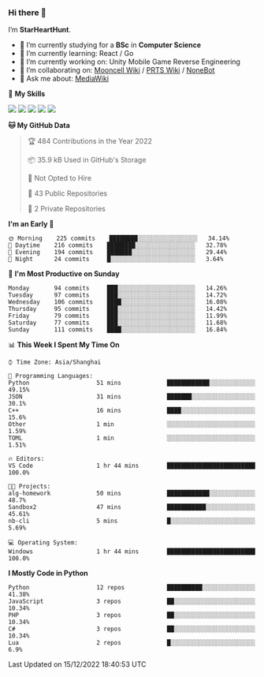 ### Hi there 👋

I’m **StarHeartHunt**.

- 🏫 I’m currently studying for a **BSc** in **Computer Science**
- 🌱 I’m currently learning: React / Go
- 🔭 I’m currently working on: Unity Mobile Game Reverse Engineering
- 👯 I’m collaborating on: [Mooncell Wiki](https://fgo.wiki/) / [PRTS Wiki](http://prts.wiki/) / [NoneBot](https://github.com/nonebot)
- 💬 Ask me about: [MediaWiki](https://www.mediawiki.org)

🌟 **My Skills**

![](https://img.shields.io/badge/-Python-3e74a2?style=flat-square&logo=Python&logoColor=fff)
![](https://img.shields.io/badge/-Vue-4fc08d?style=flat-square&logo=vue.js&logoColor=fff)
![](https://img.shields.io/badge/-Node.js-339933?style=flat-square&logo=node.js&logoColor=fff)
![](https://img.shields.io/badge/-Linux-000000?style=flat-square&logo=Linux&logoColor=fff)
![](https://img.shields.io/badge/-Dotnet-512bd4?style=flat-square&logo=.net&logoColor=fff)

<!--START_SECTION:waka-->
**🐱 My GitHub Data** 

> 🏆 484 Contributions in the Year 2022
 > 
> 📦 35.9 kB Used in GitHub's Storage 
 > 
> 🚫 Not Opted to Hire
 > 
> 📜 43 Public Repositories 
 > 
> 🔑 2 Private Repositories  
 > 
**I'm an Early 🐤** 

```text
🌞 Morning    225 commits    ████████░░░░░░░░░░░░░░░░░   34.14% 
🌆 Daytime    216 commits    ████████░░░░░░░░░░░░░░░░░   32.78% 
🌃 Evening    194 commits    ███████░░░░░░░░░░░░░░░░░░   29.44% 
🌙 Night      24 commits     █░░░░░░░░░░░░░░░░░░░░░░░░   3.64%

```
📅 **I'm Most Productive on Sunday** 

```text
Monday       94 commits     ███░░░░░░░░░░░░░░░░░░░░░░   14.26% 
Tuesday      97 commits     ███░░░░░░░░░░░░░░░░░░░░░░   14.72% 
Wednesday    106 commits    ████░░░░░░░░░░░░░░░░░░░░░   16.08% 
Thursday     95 commits     ███░░░░░░░░░░░░░░░░░░░░░░   14.42% 
Friday       79 commits     ███░░░░░░░░░░░░░░░░░░░░░░   11.99% 
Saturday     77 commits     ███░░░░░░░░░░░░░░░░░░░░░░   11.68% 
Sunday       111 commits    ████░░░░░░░░░░░░░░░░░░░░░   16.84%

```


📊 **This Week I Spent My Time On** 

```text
⌚︎ Time Zone: Asia/Shanghai

💬 Programming Languages: 
Python                   51 mins             ████████████░░░░░░░░░░░░░   49.15% 
JSON                     31 mins             ███████░░░░░░░░░░░░░░░░░░   30.1% 
C++                      16 mins             ████░░░░░░░░░░░░░░░░░░░░░   15.6% 
Other                    1 min               ░░░░░░░░░░░░░░░░░░░░░░░░░   1.59% 
TOML                     1 min               ░░░░░░░░░░░░░░░░░░░░░░░░░   1.51%

🔥 Editors: 
VS Code                  1 hr 44 mins        █████████████████████████   100.0%

🐱‍💻 Projects: 
alg-homework             50 mins             ████████████░░░░░░░░░░░░░   48.7% 
Sandbox2                 47 mins             ███████████░░░░░░░░░░░░░░   45.61% 
nb-cli                   5 mins              █░░░░░░░░░░░░░░░░░░░░░░░░   5.69%

💻 Operating System: 
Windows                  1 hr 44 mins        █████████████████████████   100.0%

```

**I Mostly Code in Python** 

```text
Python                   12 repos            ██████████░░░░░░░░░░░░░░░   41.38% 
JavaScript               3 repos             ██░░░░░░░░░░░░░░░░░░░░░░░   10.34% 
PHP                      3 repos             ██░░░░░░░░░░░░░░░░░░░░░░░   10.34% 
C#                       3 repos             ██░░░░░░░░░░░░░░░░░░░░░░░   10.34% 
Lua                      2 repos             █░░░░░░░░░░░░░░░░░░░░░░░░   6.9%

```



 Last Updated on 15/12/2022 18:40:53 UTC
<!--END_SECTION:waka-->
